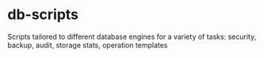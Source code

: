 # db-scripts
Scripts tailored to different database engines for a variety of tasks: security, backup, audit, storage stats, operation templates
